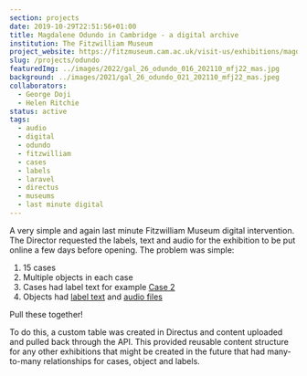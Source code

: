 ```yaml
---
section: projects
date: 2019-10-29T22:51:56+01:00
title: Magdalene Odundo in Cambridge - a digital archive
institution: The Fitzwilliam Museum
project_website: https://fitzmuseum.cam.ac.uk/visit-us/exhibitions/magdalene-odundo-in-cambridge/
slug: /projects/odundo
featuredImg: ../images/2022/gal_26_odundo_016_202110_mfj22_mas.jpg
background: ../images/2021/gal_26_odundo_021_202110_mfj22_mas.jpeg
collaborators:
  - George Doji
  - Helen Ritchie
status: active
tags:
  - audio
  - digital
  - odundo
  - fitzwilliam
  - cases 
  - labels
  - laravel 
  - directus
  - museums
  - last minute digital
---
```

A very simple and again last minute Fitzwilliam Museum digital intervention. The Director requested 
the labels, text and audio for the exhibition to be put online a few days before opening. The problem was simple:

1. 15 cases
2. Multiple objects in each case
3. Cases had label text for example [Case 2](https://fitzmuseum.cam.ac.uk/visit-us/exhibitions/magdalene-odundo-in-cambridge/cases/case-2)
4. Objects had [label text](https://fitzmuseum.cam.ac.uk/visit-us/exhibitions/labels/teapot-with-cane-handle) and [audio files](https://fitzmuseum.cam.ac.uk/conversations/podcasts/magdalene-odundo-audio-series)

Pull these together! 

To do this, a custom table was created in Directus and content uploaded and pulled back through the API. This provided 
reusable content structure for any other exhibitions that might be created in the future that had many-to-many 
relationships for cases, object and labels.  